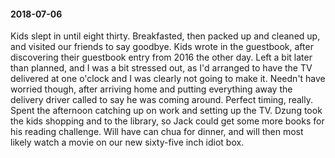 #### 2018-07-06

Kids slept in until eight thirty. Breakfasted, then packed up and cleaned up, and visited our friends to say goodbye. Kids wrote in the guestbook, after discovering their guestbook entry from 2016 the other day. Left a bit later than planned, and I was a bit stressed out, as I'd arranged to have the TV delivered at one o'clock and I was clearly not going to make it. Needn't have worried though, after arriving home and putting everything away the delivery driver called to say he was coming around. Perfect timing, really. Spent the afternoon catching up on work and setting up the TV. Dzung took the kids shopping and to the library, so Jack could get some more books for his reading challenge. Will have can chua for dinner, and will then most likely watch a movie on our new sixty-five inch idiot box.